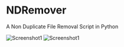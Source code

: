 # NDRemover
A Non Duplicate File Removal Script in Python

![Screenshot1](/NDRemover/shot1.png?raw=true "Before running script")
![Screenshot1](/NDRemover/shot2.png?raw=true "After running script non-distinct files removed")
